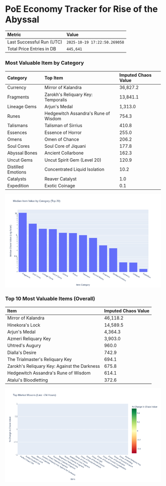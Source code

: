# PoE Economy Tracker for Rise of the Abyssal

<!-- START_MAINTENANCE -->
| Metric | Value |
|:---|:---|
| Last Successful Run (UTC) | `2025-10-19 17:22:50.269058` |
| Total Price Entries in DB | `445,641` |

<!-- END_MAINTENANCE -->

<!-- START_DATAFRAME_DEBUG -->
<!-- END_DATAFRAME_DEBUG -->

<!-- START_CATEGORY_ANALYSIS -->
### Most Valuable Item by Category
| Category | Top Item | Imputed Chaos Value |
| :--- | :--- | :--- |
| Currency | Mirror of Kalandra | 36,827.2 |
| Fragments | Zarokh's Reliquary Key: Temporalis | 13,841.1 |
| Lineage Gems | Arjun's Medal | 1,313.0 |
| Runes | Hedgewitch Assandra's Rune of Wisdom | 754.3 |
| Talismans | Talisman of Sirrius | 410.8 |
| Essences | Essence of Horror | 255.0 |
| Omens | Omen of Chance | 206.2 |
| Soul Cores | Soul Core of Jiquani | 177.8 |
| Abyssal Bones | Ancient Collarbone | 162.3 |
| Uncut Gems | Uncut Spirit Gem (Level 20) | 120.9 |
| Distilled Emotions | Concentrated Liquid Isolation | 10.2 |
| Catalysts | Reaver Catalyst | 1.0 |
| Expedition | Exotic Coinage | 0.1 |


![Category Analysis Chart](charts/category_analysis.png)
<!-- END_ANALYSIS -->

<!-- START_ANALYSIS -->
### Top 10 Most Valuable Items (Overall)
| Item | Imputed Chaos Value |
| :--- | :--- |
| Mirror of Kalandra | 46,118.2 |
| Hinekora's Lock | 14,589.5 |
| Arjun's Medal | 4,364.3 |
| Azmeri Reliquary Key | 3,903.0 |
| Uhtred's Augury | 960.0 |
| Dialla's Desire | 742.9 |
| The Trialmaster's Reliquary Key | 694.1 |
| Zarokh's Reliquary Key: Against the Darkness | 675.8 |
| Hedgewitch Assandra's Rune of Wisdom | 614.1 |
| Atalui's Bloodletting | 372.6 |


![Market Movers Chart](charts/market_movers.png)
<!-- END_ANALYSIS -->
